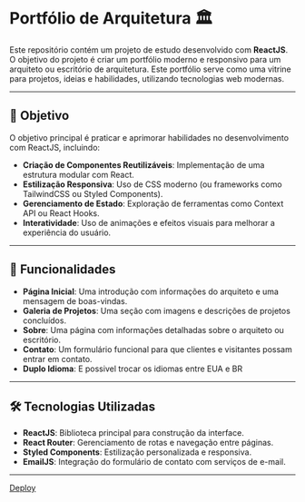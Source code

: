 # Portfólio de Arquitetura 🏛️

Este repositório contém um projeto de estudo desenvolvido com **ReactJS**. O objetivo do projeto é criar um portfólio moderno e responsivo para um arquiteto ou escritório de arquitetura. Este portfólio serve como uma vitrine para projetos, ideias e habilidades, utilizando tecnologias web modernas.

---

## 🎯 Objetivo

O objetivo principal é praticar e aprimorar habilidades no desenvolvimento com ReactJS, incluindo:

- **Criação de Componentes Reutilizáveis**: Implementação de uma estrutura modular com React.
- **Estilização Responsiva**: Uso de CSS moderno (ou frameworks como TailwindCSS ou Styled Components).
- **Gerenciamento de Estado**: Exploração de ferramentas como Context API ou React Hooks.
- **Interatividade**: Uso de animações e efeitos visuais para melhorar a experiência do usuário.

---

## 🚀 Funcionalidades

- **Página Inicial**: Uma introdução com informações do arquiteto e uma mensagem de boas-vindas.
- **Galeria de Projetos**: Uma seção com imagens e descrições de projetos concluídos.
- **Sobre**: Uma página com informações detalhadas sobre o arquiteto ou escritório.
- **Contato**: Um formulário funcional para que clientes e visitantes possam entrar em contato.
- **Duplo Idioma**: E possivel trocar os idiomas entre EUA e BR
---

## 🛠️ Tecnologias Utilizadas

- **ReactJS**: Biblioteca principal para construção da interface.
- **React Router**: Gerenciamento de rotas e navegação entre páginas.
- **Styled Components**: Estilização personalizada e responsiva.
- **EmailJS**: Integração do formulário de contato com serviços de e-mail.
---
[Deploy](https://projeto-react-estudo.vercel.app/)
